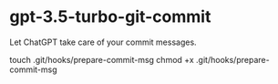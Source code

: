 # gpt-3.5-turbo-git-commit

Let ChatGPT take care of your commit messages.

touch .git/hooks/prepare-commit-msg
chmod +x .git/hooks/prepare-commit-msg
